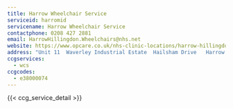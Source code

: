 ```yaml
---
title: Harrow Wheelchair Service
serviceid: harromid
servicename: Harrow Wheelchair Service
contactphone: 0208 427 2881
email: HarrowHillingdon.Wheelchairs@nhs.net
website: https://www.opcare.co.uk/nhs-clinic-locations/harrow-hillingdon/
address: "Unit 11  Waverley Industrial Estate  Hailsham Drive   Harrow  Middlesex  HA1 4TR"
ccgservices:
  - wcs
ccgcodes:
  - e38000074
---
```


{{< ccg_service_detail >}}
